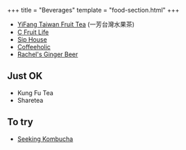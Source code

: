 +++
title = "Beverages"
template = "food-section.html"
+++

- [YiFang Taiwan Fruit Tea](https://www.yifangteapnw.com/) (一芳台灣水果茶)
- [C Fruit Life](https://www.yelp.com/biz/c-fruit-life-seattle)
- [Sip House](https://www.siphousewa.com/)
- [Coffeeholic](https://coffeeholichouse.com/)
- [Rachel's Ginger Beer](https://rachelsgingerbeer.com/)

## Just OK
- Kung Fu Tea
- Sharetea

## To try
- [Seeking Kombucha](https://seekingkombucha.com/)